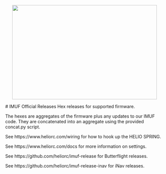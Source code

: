 <p align="center"><img width="460" height="300" src="https://raw.githubusercontent.com/heliorc/imuf-release/master/gh_logo.png"></p>
# IMUF Official Releases
Hex releases for supported firmware.

The hexes are aggregates of the firmware plus any updates to our IMUF code. They are concatenated into an aggregate using the provided concat.py script.

<p>See https://www.heliorc.com/wiring for how to hook up the HELIO SPRING.</p>
<p>See https://www.heliorc.com/docs for more information on settings.</p>

<p>See https://github.com/heliorc/imuf-release for Butterflight releases.</p>
<p>See https://github.com/heliorc/imuf-release-inav for iNav releases.</p>
